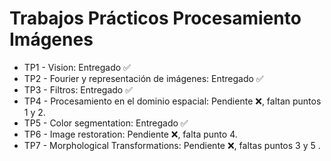 # Trabajos Prácticos Procesamiento Imágenes
- TP1 - Vision: Entregado ✅
- TP2 - Fourier y representación de imágenes: Entregado ✅
- TP3 - Filtros: Entregado ✅
- TP4 - Procesamiento en el dominio espacial: Pendiente ❌, faltan puntos 1 y 2.
- TP5 - Color segmentation: Entregado ✅
- TP6 - Image restoration: Pendiente ❌, falta punto 4.
- TP7 - Morphological Transformations: Pendiente ❌, faltas puntos 3 y 5 .
